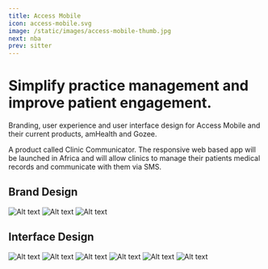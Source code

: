 ```yaml
---
title: Access Mobile
icon: access-mobile.svg
image: /static/images/access-mobile-thumb.jpg
next: nba
prev: sitter
---
```


# Simplify practice management and improve patient engagement.

Branding, user experience and user interface design for Access Mobile and their
current products, amHealth and Gozee. 

A product called Clinic Communicator. The responsive web based app will be
launched in Africa and will allow clinics to manage their patients medical
records and communicate with them via SMS. 

## Brand Design
![Alt text](http://via.placeholder.com/1170x650)
![Alt text](http://via.placeholder.com/1170x650)
![Alt text](http://via.placeholder.com/1170x650)


## Interface Design
![Alt text](http://via.placeholder.com/1170x650)
![Alt text](http://via.placeholder.com/1170x650)
![Alt text](http://via.placeholder.com/1170x650)
![Alt text](http://via.placeholder.com/1170x650)
![Alt text](http://via.placeholder.com/1170x650)
![Alt text](http://via.placeholder.com/1170x650)

